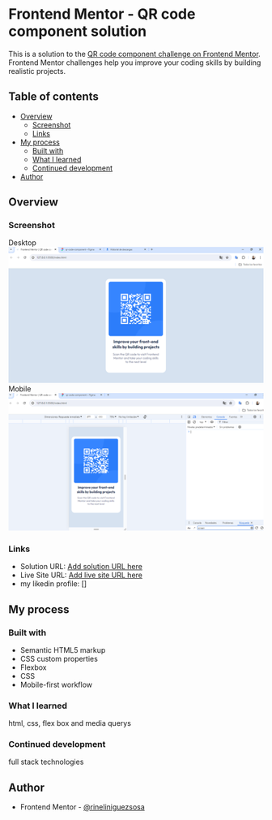 # Frontend Mentor - QR code component solution

This is a solution to the [QR code component challenge on Frontend Mentor](https://www.frontendmentor.io/challenges/qr-code-component-iux_sIO_H). Frontend Mentor challenges help you improve your coding skills by building realistic projects. 

## Table of contents

- [Overview](#overview)
  - [Screenshot](#screenshot)
  - [Links](#links)
- [My process](#my-process)
  - [Built with](#built-with)
  - [What I learned](#what-i-learned)
  - [Continued development](#continued-development)
- [Author](#author)


## Overview

### Screenshot
Desktop
![](./screenshot/desktop.png)
Mobile
![](./screenshot/mobile.png)


### Links

- Solution URL: [Add solution URL here](https://your-solution-url.com)
- Live Site URL: [Add live site URL here](https://your-live-site-url.com)
- my likedin profile: []

## My process

### Built with

- Semantic HTML5 markup
- CSS custom properties
- Flexbox
- CSS
- Mobile-first workflow

### What I learned

html, css, flex box and media querys 

### Continued development

full stack technologies


## Author
- Frontend Mentor - [@rineliniguezsosa](https://www.frontendmentor.io/profile/rineliniguezsosa)

